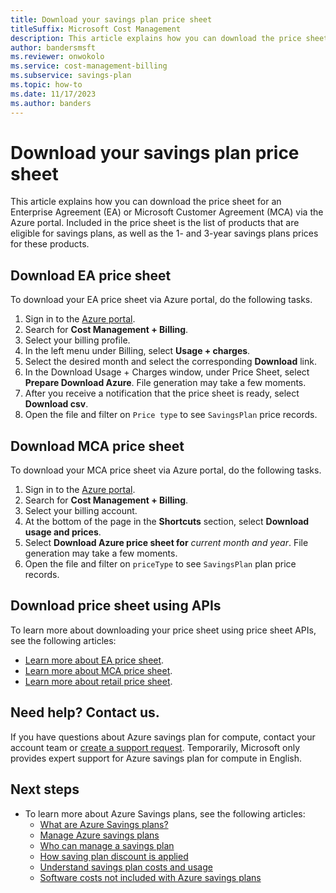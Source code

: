 ```yaml
---
title: Download your savings plan price sheet
titleSuffix: Microsoft Cost Management
description: This article explains how you can download the price sheet for an Enterprise Agreement (EA) or Microsoft Customer Agreement (MCA).
author: bandersmsft
ms.reviewer: onwokolo
ms.service: cost-management-billing
ms.subservice: savings-plan
ms.topic: how-to
ms.date: 11/17/2023
ms.author: banders
---
```


# Download your savings plan price sheet

This article explains how you can download the price sheet for an Enterprise Agreement (EA) or Microsoft Customer Agreement (MCA) via the Azure portal. Included in the price sheet is the list of products that are eligible for savings plans, as well as the 1- and 3-year savings plans prices for these products.

## Download EA price sheet

To download your EA price sheet via Azure portal, do the following tasks.

1. Sign in to the [Azure portal](https://portal.azure.com/).
2. Search for **Cost Management + Billing**.
3. Select your billing profile.
4. In the left menu under Billing, select **Usage + charges**.
5. Select the desired month and select the corresponding **Download** link.
6. In the Download Usage + Charges window, under Price Sheet, select **Prepare Download Azure**. File generation may take a few moments.
7. After you receive a notification that the price sheet is ready, select **Download csv**.
8. Open the file and filter on `Price type` to see `SavingsPlan` price records.

## Download MCA price sheet

To download your MCA price sheet via Azure portal, do the following tasks.

1. Sign in to the [Azure portal](https://portal.azure.com/).
2. Search for **Cost Management + Billing**.
3. Select your billing account.
4. At the bottom of the page in the **Shortcuts** section, select **Download usage and prices**.
5. Select **Download Azure price sheet for** _current month and year_. File generation may take a few moments.
6. Open the file and filter on `priceType` to see `SavingsPlan` plan price records.

## Download price sheet using APIs
To learn more about downloading your price sheet using price sheet APIs, see the following articles:
  - [Learn more about EA price sheet](/rest/api/cost-management/price-sheet).
  - [Learn more about MCA price sheet](/rest/api/consumption/price-sheet).
  - [Learn more about retail price sheet](/rest/api/cost-management/retail-prices/azure-retail-prices).


## Need help? Contact us.

If you have questions about Azure savings plan for compute, contact your account team or [create a support request](https://portal.azure.com/#blade/Microsoft_Azure_Support/HelpAndSupportBlade/newsupportrequest). Temporarily, Microsoft only provides expert support for Azure savings plan for compute in English.

## Next steps

- To learn more about Azure Savings plans, see the following articles:
  - [What are Azure Savings plans?](savings-plan-compute-overview.md)
  - [Manage Azure savings plans](manage-savings-plan.md)
  - [Who can manage a savings plan](manage-savings-plan.md#who-can-manage-a-savings-plan)
  - [How saving plan discount is applied](discount-application.md)
  - [Understand savings plan costs and usage](utilization-cost-reports.md)
  - [Software costs not included with Azure savings plans](software-costs-not-included.md)
